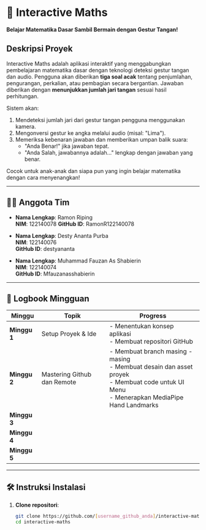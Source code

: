 # 🧮 Interactive Maths  
**Belajar Matematika Dasar Sambil Bermain dengan Gestur Tangan!**

## Deskripsi Proyek  
Interactive Maths adalah aplikasi interaktif yang menggabungkan pembelajaran matematika dasar dengan teknologi deteksi gestur tangan dan audio. Pengguna akan diberikan **tiga soal acak** tentang penjumlahan, pengurangan, perkalian, atau pembagian secara bergantian. Jawaban diberikan dengan **menunjukkan jumlah jari tangan** sesuai hasil perhitungan.  

Sistem akan:  
1. Mendeteksi jumlah jari dari gestur tangan pengguna menggunakan kamera.  
2. Mengonversi gestur ke angka melalui audio (misal: "Lima").  
3. Memeriksa kebenaran jawaban dan memberikan umpan balik suara:  
   - "Anda Benar!" jika jawaban tepat.  
   - "Anda Salah, jawabannya adalah..." lengkap dengan jawaban yang benar.  

Cocok untuk anak-anak dan siapa pun yang ingin belajar matematika dengan cara menyenangkan!  

---

## 🧑‍💻 Anggota Tim  
- **Nama Lengkap**: Ramon Riping  
  **NIM**: 122140078
  **GitHub ID**: RamonR122140078

- **Nama Lengkap**: Desty Ananta Purba  
  **NIM**: 122140076  
  **GitHub ID**: destyananta 

- **Nama Lengkap**: Muhammad Fauzan As Shabierin  
  **NIM**: 122140074  
  **GitHub ID**: Mfauzanasshabierin  

---

## 📅 Logbook Mingguan  
| Minggu | Topik | Progress |
|--------|-------|----------|
| **Minggu 1** | Setup Proyek & Ide | - Menentukan konsep aplikasi<br>- Membuat repositori GitHub |
| **Minggu 2** | Mastering Github dan Remote | - Membuat branch masing - masing<br>- Membuat desain dan asset proyek<br>- Membuat code untuk UI Menu<br> - Menerapkan MediaPipe Hand Landmarks |
| **Minggu 3** |                    |                            |
| **Minggu 4** |                    |                            |
| **Minggu 5** |                    |                            |

---

## 🛠️ Instruksi Instalasi  
1. **Clone repositori**:  
   ```bash
   git clone https://github.com/[username_github_anda]/interactive-maths.git
   cd interactive-maths

